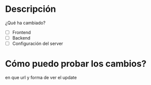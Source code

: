 # Descripción
¿Qué ha cambiado?

- [ ] Frontend
- [ ] Backend
- [ ] Configuración del server

# Cómo puedo probar los cambios?
en que url y forma de ver el update
